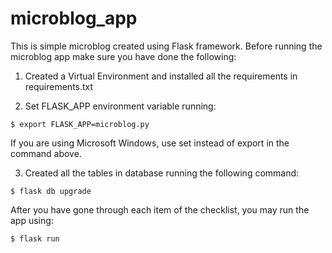 # microblog_app

This is simple microblog created using Flask framework.
Before running the microblog app make sure you have done the following:

1. Created a Virtual Environment and installed all the requirements in requirements.txt

2. Set FLASK_APP environment variable running:
```
$ export FLASK_APP=microblog.py
```
If you are using Microsoft Windows, use set instead of export in the command above.

3.  Created all the tables in database running the following command:
```
$ flask db upgrade
```

After you have gone through each item of the checklist, you may run the app using:
```
$ flask run
```
